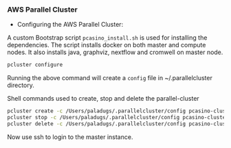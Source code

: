 ### AWS Parallel Cluster 

* Configuring the AWS Parallel Cluster:

A custom Bootstrap script ``` pcasino_install.sh ``` is used for installing the dependencies. 
The script installs docker on both master and compute nodes. It also installs java, graphviz, nextflow and cromwell on master node.

``` sh
pcluster configure
```

Running the above command will create a ```config``` file in ~/.parallelcluster directory.

Shell commands used to create, stop and delete the parallel-cluster
``` sh
pcluster create -c /Users/paladugs/.parallelcluster/config pcasino-cluster
pcluster stop -c /Users/paladugs/.parallelcluster/config pcasino-cluster
pcluster delete -c /Users/paladugs/.parallelcluster/config pcasino-cluster
```
Now use ssh to login to the master instance. 
